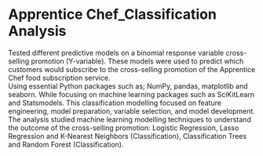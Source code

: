 # Apprentice Chef_Classification Analysis
Tested different predictive models on a binomial response variable cross-selling promotion (Y-variable).
These models were used to predict which customers would subscribe to the cross-selling promotion of the Apprentice Chef food subscription service.  
Using essential Python packages such as; NumPy, pandas, matplotlib and seaborn. While focusing on machine learning packages such as SciKitLearn and Statsmodels. 
This classification modelling focused on feature engineering, model preparation, variable selection, and model development. 
The analysis studied machine learning modelling techniques to understand the outcome of the cross-selling promotion: Logistic Regression, Lasso Regression and K-Nearest Neighbors (Classification), Classification Trees and Random Forest (Classification).
